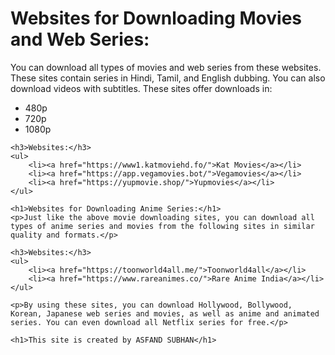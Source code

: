 <!DOCTYPE html>
<html>
<head>
    <title>All Sites on One Page</title>
</head>
<body>
    <h1>Websites for Downloading Movies and Web Series:</h1>
    <p>You can download all types of movies and web series from these websites. These sites contain series in Hindi, Tamil, and English dubbing. You can also download videos with subtitles. These sites offer downloads in:</p>
    <ul>
        <li>480p</li>
        <li>720p</li>
        <li>1080p</li>
    </ul>

    <h3>Websites:</h3>
    <ul>
        <li><a href="https://www1.katmoviehd.fo/">Kat Movies</a></li>
        <li><a href="https://app.vegamovies.bot/">Vegamovies</a></li>
        <li><a href="https://yupmovie.shop/">Yupmovies</a></li>
    </ul>

    <h1>Websites for Downloading Anime Series:</h1>
    <p>Just like the above movie downloading sites, you can download all types of anime series and movies from the following sites in similar quality and formats.</p>

    <h3>Websites:</h3>
    <ul>
        <li><a href="https://toonworld4all.me/">Toonworld4all</a></li>
        <li><a href="https://www.rareanimes.co/">Rare Anime India</a></li>
    </ul>

    <p>By using these sites, you can download Hollywood, Bollywood, Korean, Japanese web series and movies, as well as anime and animated series. You can even download all Netflix series for free.</p>

    <h1>This site is created by ASFAND SUBHAN</h1>
</body>
</html>
